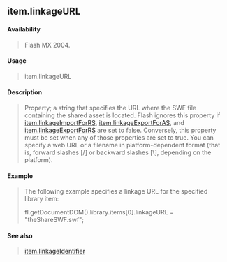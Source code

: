 ## item.linkageURL

#### Availability

> Flash MX 2004.

#### Usage

> item.linkageURL

#### Description

> Property; a string that specifies the URL where the SWF file containing the shared asset is located. Flash ignores this property if [item.linkageImportForRS](#_bookmark673), [item.linkageExportForAS](#_bookmark669), and [item.linkageExportForRS](#_bookmark670) are set to false. Conversely, this property must be set when any of those properties are set to true. You can specify a web URL or a filename in platform-dependent format (that is, forward slashes \[/\] or backward slashes \[\\\], depending on the platform).

#### Example

> The following example specifies a linkage URL for the specified library item:
>
> fl.getDocumentDOM().library.items\[0\].linkageURL = "theShareSWF.swf";

#### See also

> [item.linkageIdentifier](#_bookmark672)
